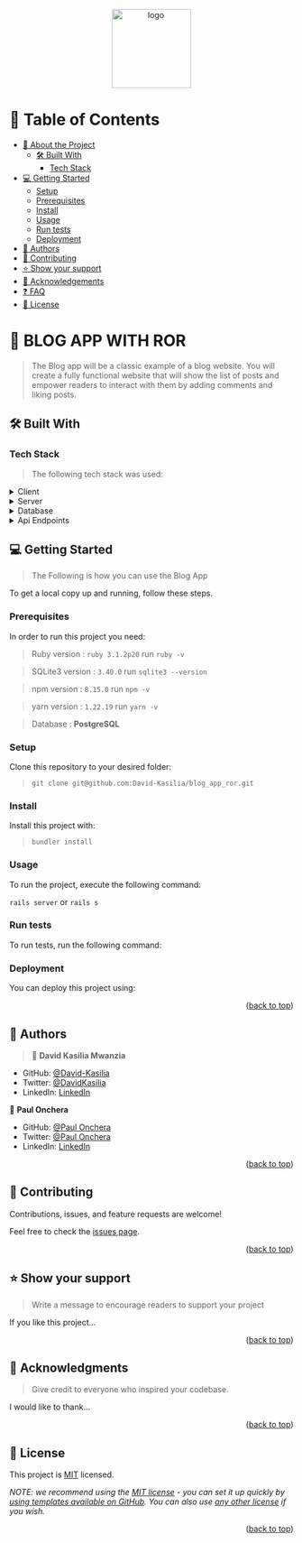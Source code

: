 <a name="readme-top"></a>

<div align="center">

  <img src="https://github.com/microverseinc/readme-template/raw/master/murple_logo.png" alt="logo" width="140"  height="auto" />
  <br/>

</div>

# 📗 Table of Contents

- [📖 About the Project](#about-project)
  - [🛠 Built With](#built-with)
    - [Tech Stack](#tech-stack)
- [💻 Getting Started](#getting-started)
  - [Setup](#setup)
  - [Prerequisites](#prerequisites)
  - [Install](#install)
  - [Usage](#usage)
  - [Run tests](#run-tests)
  - [Deployment](#triangular_flag_on_post-deployment)
- [👥 Authors](#authors)
- [🤝 Contributing](#contributing)
- [⭐️ Show your support](#support)
- [🙏 Acknowledgements](#acknowledgements)
- [❓ FAQ](#faq)
- [📝 License](#license)

<!-- PROJECT DESCRIPTION -->

# 📖 BLOG APP WITH ROR <a name="about-project"></a>

> The Blog app will be a classic example of a blog website. You will create a fully functional website that will show the list of posts and empower readers to interact with them by adding comments and liking posts.

## 🛠 Built With <a name="built-with"></a>

### Tech Stack <a name="tech-stack"></a>

> The following tech stack was used:

<details>
  <summary>Client</summary>
  <ul>
    <li><a href="https://reactjs.org/">Ruby</a></li>
    <li><a href="https://reactjs.org/">Ruby On Rails</a></li>
  </ul>
</details>

<details>
  <summary>Server</summary>
  <ul>
    <li><a href="https://expressjs.com/">Puma</a></li>
  </ul>
</details>

<details>
<summary>Database</summary>
  <ul>
    <li><a href="https://www.postgresql.org/">PostgreSQL</a></li>
  </ul>
</details>

<details>
<summary>Api Endpoints</summary>
  <ul>
<li> POST   /api/v1/signup </li> 
<li> POST   /api/v1/login </li>                                                                     
<li> - GET    /api/v1/users/:user_id/posts/:post_id/comments </li>                                         
<li> - POST   /api/v1/users/:user_id/posts/:post_id/comments </li> 
<li> - GET    /api/v1/users/:user_id/posts/:post_id/comments/:id </li> 
<li> - GET    /api/v1/users/:user_id/posts  </li>  
<li> - POST   /api/v1/users/:user_id/posts </li>   
<li> - GET    /api/v1/users/:user_id/posts/new </li>                                                                                                   
<li> - GET    /api/v1/users/:user_id/posts/:id  </li>                                                                                           
<li> - GET    /api/v1/users  </li>                                                   
<li> - POST   /api/v1/users  </li>                                                                                                                           <li> - GET    /api/v1/users/:id </li> 
  </ul>
</details>




## 💻 Getting Started <a name="getting-started"></a>

> The Following is how you can use the Blog App

To get a local copy up and running, follow these steps.

### Prerequisites

In order to run this project you need:

> Ruby version : `ruby 3.1.2p20`
    run `ruby -v`

> SQLite3 version : `3.40.0`
    run `sqlite3 --version`

> npm version : `8.15.0`
    run `npm -v`

> yarn version : `1.22.19`
    run `yarn -v`

> Database : **PostgreSQL**
### Setup

Clone this repository to your desired folder:

> `git clone git@github.com:David-Kasilia/blog_app_ror.git `

### Install

Install this project with:

> `bundler install`

### Usage

To run the project, execute the following command:

`rails server` or `rails s` 
### Run tests

To run tests, run the following command:



### Deployment

You can deploy this project using:



<p align="right">(<a href="#readme-top">back to top</a>)</p>

<!-- AUTHORS -->

## 👥 Authors <a name="authors"></a>

> 👤 **David Kasilia Mwanzia**

- GitHub: [@David-Kasilia ](https://github.com/githubhandle)
- Twitter: [@DavidKasilia](https://twitter.com/twitterhandle)
- LinkedIn: [LinkedIn](https://linkedin.com/in/linkedinhandle)

👤 **Paul Onchera**

- GitHub: [@Paul Onchera  ](https://github.com/githubhandle)
- Twitter: [@Paul Onchera ](https://twitter.com/twitterhandle)
- LinkedIn: [LinkedIn](https://linkedin.com/in/linkedinhandle)

<p align="right">(<a href="#readme-top">back to top</a>)</p>

## 🤝 Contributing <a name="contributing"></a>

Contributions, issues, and feature requests are welcome!

Feel free to check the [issues page](../../issues/).

<p align="right">(<a href="#readme-top">back to top</a>)</p>

<!-- SUPPORT -->

## ⭐️ Show your support <a name="support"></a>

> Write a message to encourage readers to support your project

If you like this project...

<p align="right">(<a href="#readme-top">back to top</a>)</p>

<!-- ACKNOWLEDGEMENTS -->

## 🙏 Acknowledgments <a name="acknowledgements"></a>

> Give credit to everyone who inspired your codebase.

I would like to thank...

<p align="right">(<a href="#readme-top">back to top</a>)</p>

## 📝 License <a name="license"></a>

This project is [MIT](./LICENSE) licensed.

_NOTE: we recommend using the [MIT license](https://choosealicense.com/licenses/mit/) - you can set it up quickly by [using templates available on GitHub](https://docs.github.com/en/communities/setting-up-your-project-for-healthy-contributions/adding-a-license-to-a-repository). You can also use [any other license](https://choosealicense.com/licenses/) if you wish._

<p align="right">(<a href="#readme-top">back to top</a>)</p>
